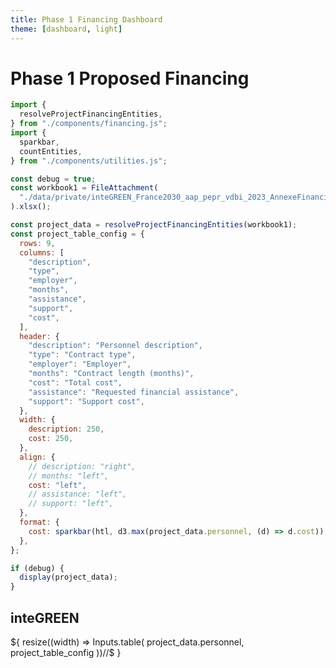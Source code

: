 ```yaml
---
title: Phase 1 Financing Dashboard
theme: [dashboard, light]
---
```


# Phase 1 Proposed Financing

```js
import {
  resolveProjectFinancingEntities,
} from "./components/financing.js";
import {
  sparkbar,
  countEntities,
} from "./components/utilities.js";
```

```js
const debug = true;
const workbook1 = FileAttachment(
  "./data/private/inteGREEN_France2030_aap_pepr_vdbi_2023_AnnexeFinanciere.xlsx"
).xlsx();
```

```js
const project_data = resolveProjectFinancingEntities(workbook1);
const project_table_config = {
  rows: 9,
  columns: [
    "description",
    "type",
    "employer",
    "months",
    "assistance",
    "support",
    "cost",
  ],
  header: {
    "description": "Personnel description",
    "type": "Contract type",
    "employer": "Employer",
    "months": "Contract length (months)",
    "cost": "Total cost",
    "assistance": "Requested financial assistance",
    "support": "Support cost",
  },
  width: {
    description: 250,
    cost: 250,
  },
  align: {
    // description: "right",
    // months: "left",
    cost: "left",
    // assistance: "left",
    // support: "left",
  },
  format: {
    cost: sparkbar(htl, d3.max(project_data.personnel, (d) => d.cost)),
  },
};
```

```js
if (debug) {
  display(project_data);
}
```

## inteGREEN
<div class="grid grid-cols-4">
  <div class="card grid-colspan-4">
    <!-- <div>${project_search_input}</div>
    <div>${project_auditioned_input}</div>
    <div>${project_financed_input}</div>
    <div>${project_note_input}</div>
    <div>${project_defi_input}</div> -->
    <div>
      ${
        resize((width) => Inputs.table(
          project_data.personnel,
          project_table_config
        ))//$
      }
    </div>
  </div>
</div>
